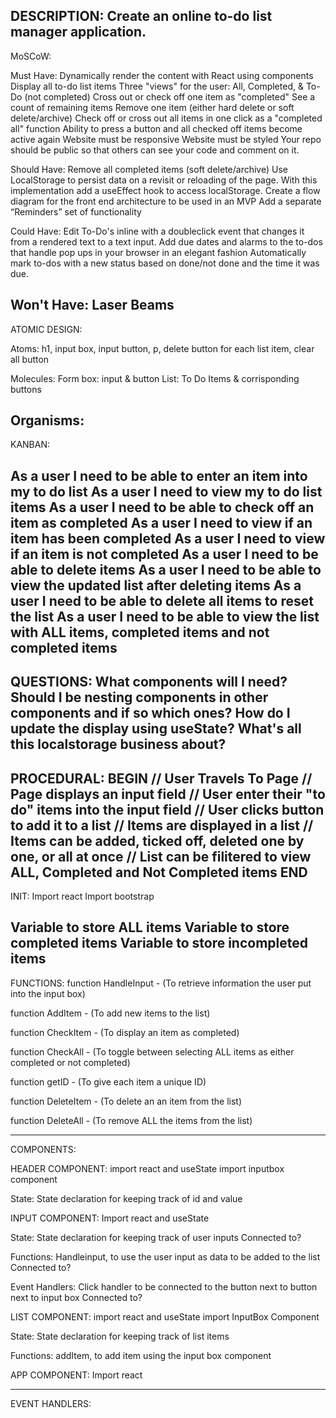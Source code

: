DESCRIPTION:
Create an online to-do list manager application.
------------------------------------------------
MoSCoW:

Must Have: 
Dynamically render the content with React using components
Display all to-do list items
Three "views" for the user: All, Completed, & To-Do (not completed)
Cross out or check off one item as "completed"
See a count of remaining items
Remove one item (either hard delete or soft delete/archive)
Check off or cross out all items in one click as a "completed all" function
Ability to press a button and all checked off items become active again
Website must be responsive
Website must be styled
Your repo should be public so that others can see your code and comment on it.

Should Have: 
Remove all completed items (soft delete/archive)
Use LocalStorage to persist data on a revisit or reloading of the page. With this implementation add a useEffect hook to access localStorage.
Create a flow diagram for the front end architecture to be used in an MVP
Add a separate “Reminders” set of functionality

Could Have: 
Edit To-Do's inline with a doubleclick event that changes it from a rendered text to a text input.
Add due dates and alarms to the to-dos that handle pop ups in your browser in an elegant fashion
Automatically mark to-dos with a new status based on done/not done and the time it was due.

Won't Have:
Laser Beams
------------------------------------------------
ATOMIC DESIGN: 

Atoms: 
h1, input box, input button, p, delete button for each list item, clear all button

Molecules: 
Form box: input & button
List: To Do Items & corrisponding buttons 

Organisms: 
------------------------------------------------
KANBAN:

As a user I need to be able to enter an item into my to do list
As a user I need to view my to do list items
As a user I need to be able to check off an item as completed
As a user I need to view if an item has been completed
As a user I need to view if an item is not completed
As a user I need to be able to delete items 
As a user I need to be able to view the updated list after deleting items 
As a user I need to be able to delete all items to reset the list 
As a user I need to be able to view the list with ALL items, completed items and not completed items
------------------------------------------------
QUESTIONS: 
What components will I need? 
Should I be nesting components in other components and if so which ones? 
How do I update the display using useState?
What's all this localstorage business about? 
------------------------------------------------
PROCEDURAL: 
BEGIN
// User Travels To Page
// Page displays an input field 
// User enter their "to do" items into the input field 
// User clicks button to add it to a list
// Items are displayed in a list
// Items can be added, ticked off, deleted one by one, or all at once
// List can be filitered to view ALL, Completed and Not Completed items
END
------------------------------------------------
INIT: 
Import react 
Import bootstrap 

Variable to store ALL items 
Variable to store completed items
Variable to store incompleted items 
------------------------------------------------
FUNCTIONS:
function HandleInput - (To retrieve information the user put into the input box) 

function AddItem - (To add new items to the list)

function CheckItem - (To display an item as completed) 

function CheckAll - (To toggle between selecting ALL items as either completed or not completed) 

function getID - (To give each item a unique ID)

function DeleteItem - (To delete an an item from the list)

function DeleteAll - (To remove ALL the items from the list) 

------------------------------------------------
COMPONENTS: 

HEADER COMPONENT:
import react and useState
import inputbox component 

State: State declaration for keeping track of id and value


INPUT COMPONENT: 
Import react and useState 

State: State declaration for keeping track of user inputs
Connected to? 

Functions: Handleinput, to use the user input as data to be added to the list
Connected to? 

Event Handlers: Click handler to be connected to the button next to button next to input box
Connected to? 


LIST COMPONENT:
import react and useState 
import InputBox Component 

State: State declaration for keeping track of list items

Functions: addItem, to add item using the input box component


APP COMPONENT:
Import react

------------------------------------------------
EVENT HANDLERS: 



